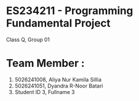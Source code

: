 # ES234211 - Programming Fundamental Project
Class Q, Group 01
# Team Member :
1. 5026241008, Aliya Nur Kamila Sillia
2. 5026241051, Dyandra R-Noor Batari
3. Student ID 3, Fullname 3
